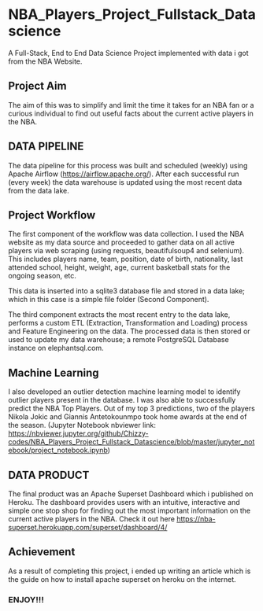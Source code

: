 # NBA_Players_Project_Fullstack_Datascience
A Full-Stack, End to End Data Science Project implemented with data i got from the NBA Website.


## Project Aim
The aim of this was to simplify and limit the time it takes for an NBA fan or a curious individual to find out useful facts about the current active players in the NBA.


## DATA PIPELINE
The data pipeline for this process was built and scheduled (weekly) using Apache Airflow (https://airflow.apache.org/). After each successful run (every week) the data warehouse is updated using the most recent data from the data lake.

## Project Workflow
The first component of the workflow was data collection. I used the NBA website as my data source and proceeded to gather data on all active players via web scraping (using requests, beautifulsoup4 and selenium). This includes players name, team, position, date of birth, nationality, last attended school, height, weight, age, current basketball stats for the ongoing season, etc.

This data is inserted into a sqlite3 database file and stored in a data lake; which in this case is a simple file folder (Second Component).

The third component extracts the most recent entry to the data lake, performs a custom ETL (Extraction, Transformation and Loading) process and Feature Engineering on the data. The processed data is then stored or used to update my data warehouse; a remote PostgreSQL Database instance on elephantsql.com. 


## Machine Learning
I also developed an outlier detection machine learning model to identify outlier players present in the database. I was also able to successfully predict the NBA Top Players. Out of my top 3 predictions, two of the players Nikola Jokic and Giannis Antetokounmpo took home awards at the end of the season. (Jupyter Notebook nbviewer link: https://nbviewer.jupyter.org/github/Chizzy-codes/NBA_Players_Project_Fullstack_Datascience/blob/master/jupyter_notebook/project_notebook.ipynb) 


## DATA PRODUCT
The final product was an Apache Superset Dashboard which i published on Heroku. The dashboard provides users with an intuitive, interactive and simple one stop shop for finding out the most important information on the current active players in the NBA. Check it out here https://nba-superset.herokuapp.com/superset/dashboard/4/

## Achievement
As a result of completing this project, i ended up writing an article which is the guide on how to install apache superset on heroku on the internet.

### ENJOY!!!
